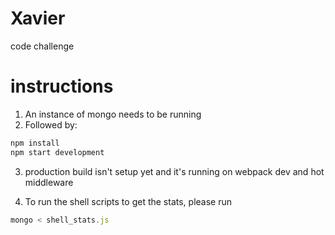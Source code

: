 # Xavier
code challenge

# instructions
1. An instance of mongo needs to be running
2. Followed by:
```javascript 1.8
npm install
npm start development

```
3. production build isn't setup yet and it's running on webpack dev and hot middleware

4. To run the shell scripts to get the stats, please run

```javascript 1.8
mongo < shell_stats.js
```



